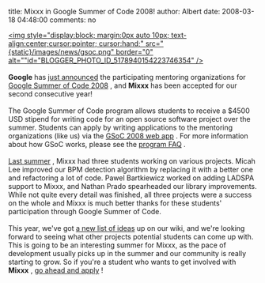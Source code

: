 title: Mixxx in Google Summer of Code 2008!
author: Albert
date: 2008-03-18 04:48:00
comments: no

<a onblur="try {parent.deselectBloggerImageGracefully();} catch(e) {}" href="{static}/images/news/gsoc.png"><img style="display:block; margin:0px auto 10px; text-align:center;cursor:pointer; cursor:hand;" src="{static}/images/news/gsoc.png" border="0" alt=""id="BLOGGER_PHOTO_ID_5178940154223746354" />
</a>
<br />
<br />
<span style="font-weight:bold;">Google</span>
 has <a href="http://code.google.com/soc/2008/">just announced</a>
 the participating mentoring organizations for <a href="http://code.google.com/soc/2008/">Google Summer of Code 2008</a>
, and <span style="font-weight:bold;">Mixxx</span>
 has been accepted for our second consecutive year!<br />
<br />
The Google Summer of Code program allows students to receive a $4500 USD stipend for writing code for an open source software project over the summer. Students can apply by writing applications to the mentoring organizations (like us) via the <a href="http://code.google.com/soc/2008/">GSoC 2008 web app</a>
. For more information about how GSoC works, please see the <a href="http://code.google.com/opensource/gsoc/2008/faqs.html">program FAQ</a>
. <br />
<br />
<a href="{% url '/news/2007-08-10-google-summer-of-code-2007-and-mixxx.html' %}">Last summer</a>
, Mixxx had three students working on various projects. Micah Lee improved our BPM detection algorithm by replacing it with a better one and refactoring a lot of code. Pawel Bartkiewicz worked on adding LADSPA support to Mixxx, and Nathan Prado spearheaded our library improvements. While not quite every detail was finished, all three projects were a success on the whole and Mixxx is much better thanks for these students' participation through Google Summer of Code.<br />
<br />
This year, we've got <a href="https://github.com/mixxxdj/mixxx/wiki/gsoc_2008_ideas">a new list of ideas</a>
 up on our wiki, and we're looking forward to seeing what other projects potential students can come up with. This is going to be an interesting summer for Mixxx, as the pace of development usually picks up in the summer and our community is really starting to grow. So if you're a student who wants to get involved with <span style="font-weight:bold;">Mixxx</span>
, <a href="http://code.google.com/soc/2008/">go ahead and apply</a>
!
